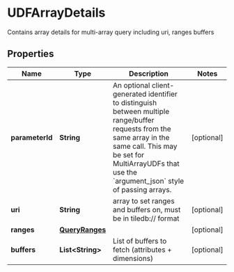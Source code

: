 

# UDFArrayDetails

Contains array details for multi-array query including uri, ranges buffers

## Properties

| Name | Type | Description | Notes |
|------------ | ------------- | ------------- | -------------|
|**parameterId** | **String** | An optional client-generated identifier to distinguish between multiple range/buffer requests from the same array in the same call. This may be set for MultiArrayUDFs that use the &#x60;argument_json&#x60; style of passing arrays.  |  [optional] |
|**uri** | **String** | array to set ranges and buffers on, must be in tiledb:// format |  [optional] |
|**ranges** | [**QueryRanges**](QueryRanges.md) |  |  [optional] |
|**buffers** | **List&lt;String&gt;** | List of buffers to fetch (attributes + dimensions) |  [optional] |



